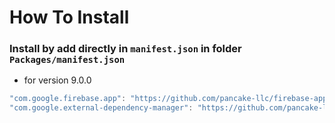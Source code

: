# How To Install

### Install by add directly in `manifest.json` in folder `Packages/manifest.json`

+ for version 9.0.0
```csharp
"com.google.firebase.app": "https://github.com/pancake-llc/firebase-app.git?path=Assets/_Root#9.0.0",
"com.google.external-dependency-manager": "https://github.com/pancake-llc/external-dependency-manager.git?path=Assets/_Root#1.2.171",
```
